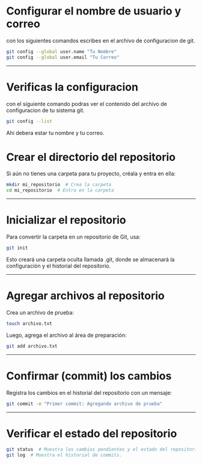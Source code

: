 # Configurar el nombre de usuario y correo

con los siguientes comandos escribes en el archivo de configuracion de git.

```bash
git config --global user.name "Tu Nombre"
git config --global user.email "Tu Correo"
```

---

# Verificas la configuracion

con el siguiente comando podras ver el contenido del archivo de configuracion de tu sistema git.  

```bash
git config --list
```

Ahi debera estar tu nombre y tu correo.

# Crear el directorio del repositorio

Si aún no tienes una carpeta para tu proyecto, créala y entra en ella:

```bash
mkdir mi_repositorio  # Crea la carpeta
cd mi_repositorio  # Entra en la carpeta
```

---

# Inicializar el repositorio

Para convertir la carpeta en un repositorio de Git, usa:

```bash
git init
```

Esto creará una carpeta oculta llamada .git, donde se almacenará la configuración y el historial del repositorio.

---

# Agregar archivos al repositorio

Crea un archivo de prueba:

```bash
touch archivo.txt
```

Luego, agrega el archivo al área de preparación:

```bash
git add archivo.txt
```


---

# Confirmar (commit) los cambios

Registra los cambios en el historial del repositorio con un mensaje:

```bash
git commit -m "Primer commit: Agregando archivo de prueba"
```

---

# Verificar el estado del repositorio

```bash
git status  # Muestra los cambios pendientes y el estado del repositorio.
git log  # Muestra el historial de commits.
```